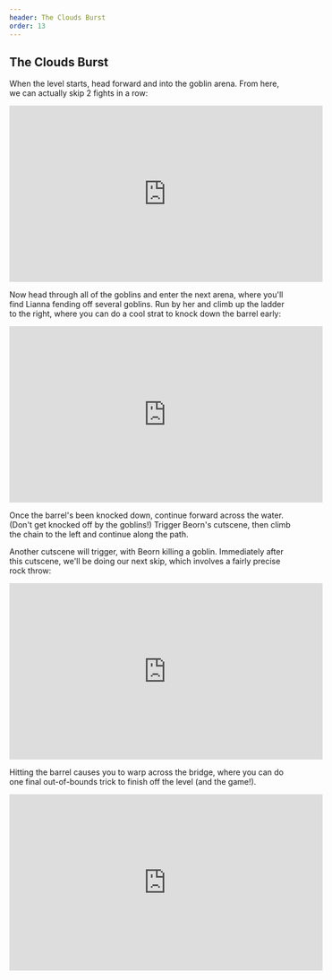 ```yaml
---
header: The Clouds Burst
order: 13
---
```


## The Clouds Burst

When the level starts, head forward and into the goblin arena. From here, we can actually skip 2 fights in a row:

<iframe width="560" height="315" src="https://www.youtube.com/embed/cakdFWhicOU" frameborder="0" allow="accelerometer; autoplay; clipboard-write; encrypted-media; gyroscope; picture-in-picture" allowfullscreen></iframe>

Now head through all of the goblins and enter the next arena, where you'll find Lianna fending off several goblins. Run by her and climb up the ladder to the right, where you can do a cool strat to knock down the barrel early:

<iframe width="560" height="315" src="https://www.youtube.com/embed/lIJRXVf1n-Y" frameborder="0" allow="accelerometer; autoplay; clipboard-write; encrypted-media; gyroscope; picture-in-picture" allowfullscreen></iframe>

Once the barrel's been knocked down, continue forward across the water. (Don't get knocked off by the goblins!) Trigger Beorn's cutscene, then climb the chain to the left and continue along the path.

Another cutscene will trigger, with Beorn killing a goblin. Immediately after this cutscene, we'll be doing our next skip, which involves a fairly precise rock throw:

<iframe width="560" height="315" src="https://www.youtube.com/embed/6oTCtP62Yos" frameborder="0" allow="accelerometer; autoplay; clipboard-write; encrypted-media; gyroscope; picture-in-picture" allowfullscreen></iframe>

Hitting the barrel causes you to warp across the bridge, where you can do one final out-of-bounds trick to finish off the level (and the game!).

<iframe width="560" height="315" src="https://www.youtube.com/embed/zH7hM92elVo" frameborder="0" allow="accelerometer; autoplay; clipboard-write; encrypted-media; gyroscope; picture-in-picture" allowfullscreen></iframe>
